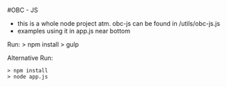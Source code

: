 #OBC - JS

- this is a whole node project atm.  obc-js can be found in /utils/obc-js.js
- examples using it in app.js near bottom

Run:
	> npm install
	> gulp
	
	
Alternative Run:

	> npm install
	> node app.js